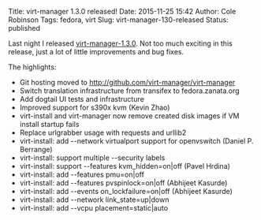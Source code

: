 Title: virt-manager 1.3.0 released!
Date: 2015-11-25 15:42
Author: Cole Robinson
Tags: fedora, virt
Slug: virt-manager-130-released
Status: published

Last night I released [virt-manager-1.3.0](https://www.redhat.com/archives/virt-tools-list/2015-November/msg00150.html). Not too much exciting in this release, just a lot of little improvements and bug fixes.

The highlights:

-   Git hosting moved to http://github.com/virt-manager/virt-manager
-   Switch translation infrastructure from transifex to fedora.zanata.org
-   Add dogtail UI tests and infrastructure
-   Improved support for s390x kvm (Kevin Zhao)
-   virt-install and virt-manager now remove created disk images if VM install startup fails
-   Replace urlgrabber usage with requests and urllib2
-   virt-install: add --network virtualport support for openvswitch (Daniel P. Berrange)
-   virt-install: support multiple --security labels
-   virt-install: support --features kvm\_hidden=on\|off (Pavel Hrdina)
-   virt-install: add --features pmu=on\|off
-   virt-install: add --features pvspinlock=on\|off (Abhijeet Kasurde)
-   virt-install: add --events on\_lockfailure=on\|off (Abhijeet Kasurde)
-   virt-install: add --network link\_state=up\|down
-   virt-install: add --vcpu placement=static\|auto
